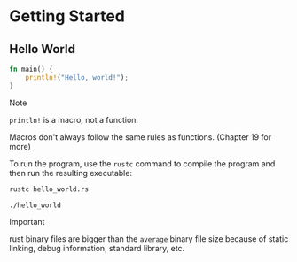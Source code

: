 # Getting Started

## Hello World

```rust
fn main() {
    println!("Hello, world!");
}
```

> [!NOTE]
> `println!` is a macro, not a function.
>
> Macros don't always follow the same rules as functions. (Chapter 19 for more)

To run the program, use the `rustc` command to compile the program and then run the resulting executable:

```bash
rustc hello_world.rs
```

```bash
./hello_world
```

> [!IMPORTANT]
> rust binary files are bigger than the `average` binary file size because of static linking,
> debug information, standard library, etc.


